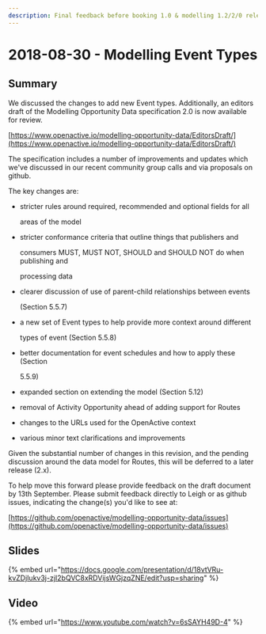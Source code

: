 ```yaml
---
description: Final feedback before booking 1.0 & modelling 1.2/2/0 releases
---
```


# 2018-08-30 - Modelling Event Types

## Summary

We discussed the changes to add new Event types. Additionally, an editors draft of the Modelling Opportunity Data specification 2.0 is now available for review.

[https://www.openactive.io/modelling-opportunity-data/EditorsDraft/](https://www.openactive.io/modelling-opportunity-data/EditorsDraft/)

The specification includes a number of improvements and updates which we've discussed in our recent community group calls and via proposals on github.

The key changes are:

* stricter rules around required, recommended and optional fields for all

  areas of the model

* stricter conformance criteria that outline things that publishers and

  consumers MUST, MUST NOT, SHOULD and SHOULD NOT do when publishing and

  processing data

* clearer discussion of use of parent-child relationships between events

  \(Section 5.5.7\)

* a new set of Event types to help provide more context around different

  types of event \(Section 5.5.8\)

* better documentation for event schedules and how to apply these \(Section

  5.5.9\)

* expanded section on extending the model \(Section 5.12\)
* removal of Activity Opportunity ahead of adding support for Routes
* changes to the URLs used for the OpenActive context
* various minor text clarifications and improvements

Given the substantial number of changes in this revision, and the pending discussion around the data model for Routes, this will be deferred to a later release \(2.x\).

To help move this forward please provide feedback on the draft document by 13th September. Please submit feedback directly to Leigh or as github issues, indicating the change\(s\) you'd like to see at:

[https://github.com/openactive/modelling-opportunity-data/issues](https://github.com/openactive/modelling-opportunity-data/issues)

## Slides

{% embed url="https://docs.google.com/presentation/d/18vtVRu-kvZDjIukv3j-zjI2bQVC8xRDVijsWGjzqZNE/edit?usp=sharing" %}

## Video

{% embed url="https://www.youtube.com/watch?v=6sSAYH49D-4" %}

